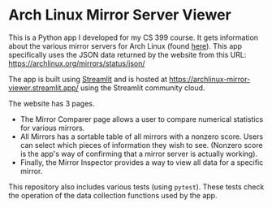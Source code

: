 # Arch Linux Mirror Server Viewer

This is a Python app I developed for my CS 399 course. It gets information
about the various mirror servers for Arch Linux (found 
[here](https://archlinux.org/mirrors/status/)). This app specifically uses
the JSON data returned by the website from this URL:
https://archlinux.org/mirrors/status/json/

The app is built using [Streamlit](https://streamlit.io/) and is hosted at
https://archlinux-mirror-viewer.streamlit.app/ using the Streamlit community
cloud.

The website has 3 pages.
- The Mirror Comparer page allows a user to compare numerical statistics for 
  various mirrors.
- All Mirrors has a sortable table of all mirrors with a nonzero score. Users
  can select which pieces of information they wish to see. (Nonzero score is
  the app's way of confirming that a mirror server is actually working).
- Finally, the Mirror Inspector provides a way to view all data for a specific
  mirror.

This repository also includes various tests (using `pytest`). These tests
check the operation of the data collection functions used by the app.

